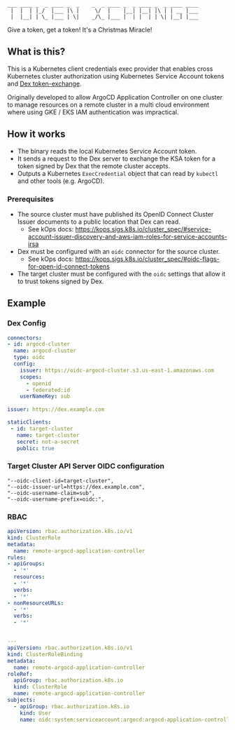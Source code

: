 ```console
___ ____ _  _ ____ _  _    _  _ ____ _  _ ____ _  _ ____ ____
 |  |  | |_/  |___ |\ |     \/  |    |__| |__| |\ | | __ |___
 |  |__| | \_ |___ | \|    _/\_ |___ |  | |  | | \| |__] |___
```

Give a token, get a token! 
It's a Christmas Miracle!

## What is this?

This is a Kubernetes client credentials exec provider that enables cross Kubernetes cluster authorization using 
Kubernetes Service Account tokens and [Dex token-exchange](https://github.com/dexidp/dex/pull/2806).

Originally developed to allow ArgoCD Application Controller on one cluster to manage resources on a remote cluster in a 
multi cloud environment where using GKE / EKS IAM authentication was impractical.

## How it works

* The binary reads the local Kubernetes Service Account token.
* It sends a request to the Dex server to exchange the KSA token for a token signed by Dex that the remote cluster accepts.
* Outputs a Kubernetes `ExecCredential` object that can read by `kubectl` and other tools (e.g. ArgoCD).

### Prerequisites

* The source cluster must have published its OpenID Connect Cluster Issuer documents to a public location that Dex can read. 
  * See kOps docs: https://kops.sigs.k8s.io/cluster_spec/#service-account-issuer-discovery-and-aws-iam-roles-for-service-accounts-irsa
* Dex must be configured with an `oidc` connector for the source cluster.
  * See kOps docs: https://kops.sigs.k8s.io/cluster_spec/#oidc-flags-for-open-id-connect-tokens
* The target cluster must be configured with the `oidc` settings that allow it to trust tokens signed by Dex.

## Example 

### Dex Config

```yaml
connectors:
- id: argocd-cluster
  name: argocd-cluster
  type: oidc
  config:
    issuer: https://oidc-argocd-cluster.s3.us-east-1.amazonaws.com
    scopes:
      - openid
      - federated:id
    userNameKey: sub
    
issuer: https://dex.example.com

staticClients:
 - id: target-cluster
   name: target-cluster
   secret: not-a-secret
   public: true
```

### Target Cluster API Server OIDC configuration

```
"--oidc-client-id=target-cluster",
"--oidc-issuer-url=https://dex.example.com",
"--oidc-username-claim=sub",
"--oidc-username-prefix=oidc:",
```

### RBAC

```yaml
apiVersion: rbac.authorization.k8s.io/v1
kind: ClusterRole
metadata:
  name: remote-argocd-application-controller
rules:
- apiGroups:
  - '*'
  resources:
  - '*'
  verbs:
  - '*'
- nonResourceURLs:
  - '*'
  verbs:
  - '*'


---
apiVersion: rbac.authorization.k8s.io/v1
kind: ClusterRoleBinding
metadata:
  name: remote-argocd-application-controller
roleRef:
  apiGroup: rbac.authorization.k8s.io
  kind: ClusterRole
  name: remote-argocd-application-controller
subjects:
  - apiGroup: rbac.authorization.k8s.io
    kind: User
    name: oidc:system:serviceaccount:argocd:argocd-application-controller
```

